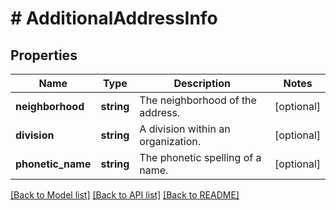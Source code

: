 # # AdditionalAddressInfo

## Properties

Name | Type | Description | Notes
------------ | ------------- | ------------- | -------------
**neighborhood** | **string** | The neighborhood of the address. | [optional]
**division** | **string** | A division within an organization. | [optional]
**phonetic_name** | **string** | The phonetic spelling of a name. | [optional]

[[Back to Model list]](../../README.md#models) [[Back to API list]](../../README.md#endpoints) [[Back to README]](../../README.md)
